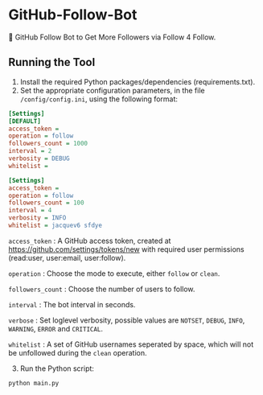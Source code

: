 # GitHub-Follow-Bot

🤖 GitHub Follow Bot to Get More Followers via Follow 4 Follow.

## Running the Tool

1. Install the required Python packages/dependencies (requirements.txt).
2. Set the appropriate configuration parameters, in the file `/config/config.ini`, using the following format:

``` ini
[Settings]
[DEFAULT]
access_token =
operation = follow
followers_count = 1000
interval = 2
verbosity = DEBUG
whitelist = 

[Settings]
access_token =
operation = follow
followers_count = 100
interval = 4
verbosity = INFO
whitelist = jacquev6 sfdye
```

`access_token` : A GitHub access token, created at https://github.com/settings/tokens/new with required user permissions (read:user, user:email, user:follow).

`operation` : Choose the mode to execute, either `follow` or `clean`.

`followers_count` : Choose the number of users to follow.

`interval` : The bot interval in seconds.

`verbose` : Set loglevel verbosity, possible values are `NOTSET`, `DEBUG`, `INFO`, `WARNING`, `ERROR` and `CRITICAL`.

`whitelist` : A set of GitHub usernames seperated by space, which will not be unfollowed during the `clean` operation.

3. Run the Python script:

``` bash
python main.py
```